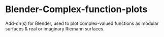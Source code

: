 # Blender-Complex-function-plots
Add-on(s) for Blender, used to plot complex-valued functions as modular surfaces & real or imaginary Riemann surfaces.
